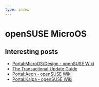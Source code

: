 ```yaml
---
type: index
---
```


# openSUSE MicroOS

## Interesting posts

- [Portal:MicroOS/Design - openSUSE Wiki](https://en.opensuse.org/Portal:MicroOS/Design)
- [The Transactional Update Guide](https://kubic.opensuse.org/documentation/transactional-update-guide/transactional-update.html)
- [Portal:Aeon - openSUSE Wiki](https://en.opensuse.org/Portal:Aeon)
- [Portal:Kalpa - openSUSE Wiki](https://en.opensuse.org/Portal:Kalpa)
